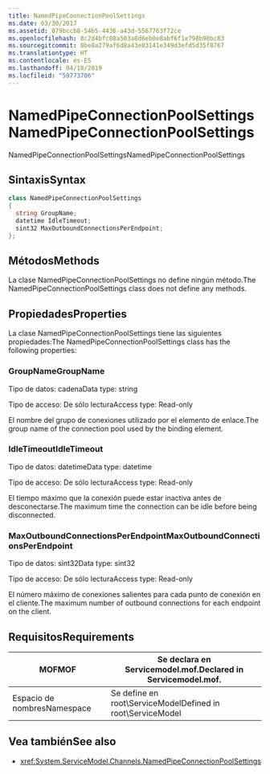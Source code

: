 ```yaml
---
title: NamedPipeConnectionPoolSettings
ms.date: 03/30/2017
ms.assetid: 079bccb8-54b5-4436-a43d-5567763f72ce
ms.openlocfilehash: 8c2d4bfc08a503a8d6eb0e8abf6f1e798b90bc83
ms.sourcegitcommit: 0be8a279af6d8a43e03141e349d3efd5d35f8767
ms.translationtype: HT
ms.contentlocale: es-ES
ms.lasthandoff: 04/18/2019
ms.locfileid: "59773706"
---
```

# <a name="namedpipeconnectionpoolsettings"></a><span data-ttu-id="e3457-102">NamedPipeConnectionPoolSettings</span><span class="sxs-lookup"><span data-stu-id="e3457-102">NamedPipeConnectionPoolSettings</span></span>
<span data-ttu-id="e3457-103">NamedPipeConnectionPoolSettings</span><span class="sxs-lookup"><span data-stu-id="e3457-103">NamedPipeConnectionPoolSettings</span></span>  
  
## <a name="syntax"></a><span data-ttu-id="e3457-104">Sintaxis</span><span class="sxs-lookup"><span data-stu-id="e3457-104">Syntax</span></span>  
  
```csharp
class NamedPipeConnectionPoolSettings  
{  
  string GroupName;  
  datetime IdleTimeout;  
  sint32 MaxOutboundConnectionsPerEndpoint;  
};  
```  
  
## <a name="methods"></a><span data-ttu-id="e3457-105">Métodos</span><span class="sxs-lookup"><span data-stu-id="e3457-105">Methods</span></span>  
 <span data-ttu-id="e3457-106">La clase NamedPipeConnectionPoolSettings no define ningún método.</span><span class="sxs-lookup"><span data-stu-id="e3457-106">The NamedPipeConnectionPoolSettings class does not define any methods.</span></span>  
  
## <a name="properties"></a><span data-ttu-id="e3457-107">Propiedades</span><span class="sxs-lookup"><span data-stu-id="e3457-107">Properties</span></span>  
 <span data-ttu-id="e3457-108">La clase NamedPipeConnectionPoolSettings tiene las siguientes propiedades:</span><span class="sxs-lookup"><span data-stu-id="e3457-108">The NamedPipeConnectionPoolSettings class has the following properties:</span></span>  
  
### <a name="groupname"></a><span data-ttu-id="e3457-109">GroupName</span><span class="sxs-lookup"><span data-stu-id="e3457-109">GroupName</span></span>  
 <span data-ttu-id="e3457-110">Tipo de datos: cadena</span><span class="sxs-lookup"><span data-stu-id="e3457-110">Data type: string</span></span>  
  
 <span data-ttu-id="e3457-111">Tipo de acceso: De sólo lectura</span><span class="sxs-lookup"><span data-stu-id="e3457-111">Access type: Read-only</span></span>  
  
 <span data-ttu-id="e3457-112">El nombre del grupo de conexiones utilizado por el elemento de enlace.</span><span class="sxs-lookup"><span data-stu-id="e3457-112">The group name of the connection pool used by the binding element.</span></span>  
  
### <a name="idletimeout"></a><span data-ttu-id="e3457-113">IdleTimeout</span><span class="sxs-lookup"><span data-stu-id="e3457-113">IdleTimeout</span></span>  
 <span data-ttu-id="e3457-114">Tipo de datos: datetime</span><span class="sxs-lookup"><span data-stu-id="e3457-114">Data type: datetime</span></span>  
  
 <span data-ttu-id="e3457-115">Tipo de acceso: De sólo lectura</span><span class="sxs-lookup"><span data-stu-id="e3457-115">Access type: Read-only</span></span>  
  
 <span data-ttu-id="e3457-116">El tiempo máximo que la conexión puede estar inactiva antes de desconectarse.</span><span class="sxs-lookup"><span data-stu-id="e3457-116">The maximum time the connection can be idle before being disconnected.</span></span>  
  
### <a name="maxoutboundconnectionsperendpoint"></a><span data-ttu-id="e3457-117">MaxOutboundConnectionsPerEndpoint</span><span class="sxs-lookup"><span data-stu-id="e3457-117">MaxOutboundConnectionsPerEndpoint</span></span>  
 <span data-ttu-id="e3457-118">Tipo de datos: sint32</span><span class="sxs-lookup"><span data-stu-id="e3457-118">Data type: sint32</span></span>  
  
 <span data-ttu-id="e3457-119">Tipo de acceso: De sólo lectura</span><span class="sxs-lookup"><span data-stu-id="e3457-119">Access type: Read-only</span></span>  
  
 <span data-ttu-id="e3457-120">El número máximo de conexiones salientes para cada punto de conexión en el cliente.</span><span class="sxs-lookup"><span data-stu-id="e3457-120">The maximum number of outbound connections for each endpoint on the client.</span></span>  
  
## <a name="requirements"></a><span data-ttu-id="e3457-121">Requisitos</span><span class="sxs-lookup"><span data-stu-id="e3457-121">Requirements</span></span>  
  
|<span data-ttu-id="e3457-122">MOF</span><span class="sxs-lookup"><span data-stu-id="e3457-122">MOF</span></span>|<span data-ttu-id="e3457-123">Se declara en Servicemodel.mof.</span><span class="sxs-lookup"><span data-stu-id="e3457-123">Declared in Servicemodel.mof.</span></span>|  
|---------|-----------------------------------|  
|<span data-ttu-id="e3457-124">Espacio de nombres</span><span class="sxs-lookup"><span data-stu-id="e3457-124">Namespace</span></span>|<span data-ttu-id="e3457-125">Se define en root\ServiceModel</span><span class="sxs-lookup"><span data-stu-id="e3457-125">Defined in root\ServiceModel</span></span>|  
  
## <a name="see-also"></a><span data-ttu-id="e3457-126">Vea también</span><span class="sxs-lookup"><span data-stu-id="e3457-126">See also</span></span>

- <xref:System.ServiceModel.Channels.NamedPipeConnectionPoolSettings>
